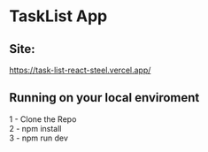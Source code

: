 # TaskList App
## Site: 
https://task-list-react-steel.vercel.app/

## Running on your local enviroment
1 - Clone the Repo <br>
2 - npm install <br>
3 - npm run dev